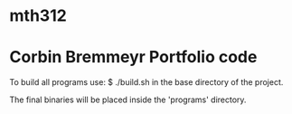 # mth312
# Corbin Bremmeyr Portfolio code

To build all programs use:
	$ ./build.sh
in the base directory of the project.

The final binaries will be placed inside the 'programs' directory.
